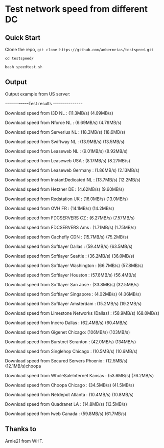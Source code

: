 Test network speed from different DC
=========

Quick Start
-----------

Clone the repo, `git clone https://github.com/ambernetas/testspeed.git`

`cd testspeed/`

`bash speedtest.sh`


Output
-----------

Output example from US server:

------------Test results ---------------

Download speed from I3D NL : (11.3MB/s) (4.69MB/s)

Download speed from Nforce NL : (6.69MB/s) (4.79MB/s)

Download speed from Serverius NL : (18.3MB/s) (18.6MB/s)

Download speed from Swiftway NL : (13.9MB/s) (13.5MB/s)

Download speed from Leaseweb NL : (9.01MB/s) (8.92MB/s)

Download speed from Leaseweb USA : (8.17MB/s) (8.27MB/s)

Download speed from Leaseweb Germany : (1.86MB/s) (2.13MB/s)

Download speed from InstantDedicated NL : (13.7MB/s) (12.2MB/s)

Download speed from Hetzner DE : (4.62MB/s) (9.60MB/s)

Download speed from Redstation UK : (16.0MB/s) (13.0MB/s)

Download speed from OVH FR : (14.1MB/s) (14.2MB/s)

Download speed from FDCSERVERS CZ : (6.27MB/s) (7.57MB/s)

Download speed from FDCSERVERS Ams : (1.71MB/s) (1.75MB/s)

Download speed from Cachefly CDN : (15.7MB/s) (75.2MB/s)

Download speed from Softlayer Dallas : (59.4MB/s) (63.5MB/s)

Download speed from Softlayer Seattle : (36.2MB/s) (36.0MB/s)

Download speed from Softlayer Washington : (66.7MB/s) (57.8MB/s)

Download speed from Softlayer Houston : (57.8MB/s) (56.4MB/s)

Download speed from Softlayer San Jose : (33.8MB/s) (32.5MB/s)

Download speed from Softlayer Singapore : (4.02MB/s) (4.06MB/s)

Download speed from Softlayer Amsterdam : (15.2MB/s) (19.2MB/s)

Download speed from Limestone Networks (Dallas) : (58.9MB/s) (68.0MB/s)

Download speed from Incero Dallas : (62.4MB/s) (60.4MB/s)

Download speed from Gigenet Chicago: (106MB/s) (103MB/s)

Download speed from Burstnet Scranton : (42.0MB/s) (134MB/s)

Download speed from Singlehop Chicago : (10.5MB/s) (10.6MB/s)

Download speed from Secured Servers Phoenix : (12.5MB/s) (12.1MB/s)choopa

Download speed from WholeSaleInternet Kansas : (53.6MB/s) (76.2MB/s)

Download speed from Choopa Chicago : (34.5MB/s) (41.5MB/s)

Download speed from Netdepot Atlanta : (10.4MB/s) (10.8MB/s)

Download speed from Quadranet LA : (14.8MB/s) (13.5MB/s)

Download speed from Iweb Canada : (59.8MB/s) (61.7MB/s)


Thanks to
------------------
Arnie21 from WHT.
